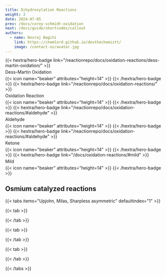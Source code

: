 ```yaml
---
title: Dihydroxylation Reactions
weight: 3
date: 2024-07-05
prev: /docs/corey-schmidt-oxidation
next: /docs/guide/shortcodes/callout
authors:
  - name: Devraj Bagchi
    link: https://chemlord.github.io/devthechemistt/
    image: /contact-us/avatar.jpg
---
```


<div style="text-align: left; margin-top: -0.2em; display: flex; flex-wrap: wrap; gap: 4px;">
{{< hextra/hero-badge link="/reactionrepo/docs/oxidation-reactions/dess-martin-oxidation/" >}}
  <span>Dess-Martin Oxidation</span>
  {{< icon name="beaker" attributes="height=14" >}}
{{< /hextra/hero-badge >}}
{{< hextra/hero-badge link="/reactionrepo/docs/oxidation-reactions/" >}}
  <span>Oxidation Reaction</span>
  {{< icon name="beaker" attributes="height=14" >}}
{{< /hextra/hero-badge >}}
{{< hextra/hero-badge link="/reactionrepo/docs/oxidation-reactions/#aldehyde" >}}
  <span>Aldehyde</span>
  {{< icon name="beaker" attributes="height=14" >}}
{{< /hextra/hero-badge >}}
{{< hextra/hero-badge link="/reactionrepo/docs/oxidation-reactions/#aldehyde" >}}
  <span>Ketone</span>
  {{< icon name="beaker" attributes="height=14" >}}
{{< /hextra/hero-badge >}}
{{< hextra/hero-badge link="/docs/oxidation-reactions/#mild" >}}
  <span>Mild</span>
  {{< icon name="beaker" attributes="height=14" >}}
{{< /hextra/hero-badge >}}
</div>

## Osmium catalyzed reactions

{{< tabs items="Upjohn, Milas, Sharpless asymmetric" defaultindex="1" >}}

{{< tab >}}
  

{{< /tab >}}

{{< tab >}}
  

{{< /tab >}}

{{< tab >}}
  

{{< /tab >}}

{{< /tabs >}}